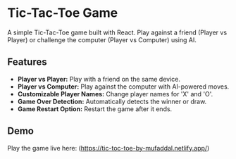 # Tic-Tac-Toe Game

A simple Tic-Tac-Toe game built with React. Play against a friend (Player vs Player) or challenge the computer (Player vs Computer) using AI.

## Features

- **Player vs Player:** Play with a friend on the same device.
- **Player vs Computer:** Play against the computer with AI-powered moves.
- **Customizable Player Names:** Change player names for 'X' and 'O'.
- **Game Over Detection:** Automatically detects the winner or draw.
- **Game Restart Option:** Restart the game after it ends.

## Demo

Play the game live here: (https://tic-toc-toe-by-mufaddal.netlify.app/)
